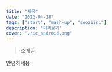 ```yaml
---
title: "제목"
date: "2022-04-28"
tags: ["start", "mash-up", "sooziini"]
description: "미리보기"
cover: "./ic_android.png"
---
```


> 소개글

안녕하세용
